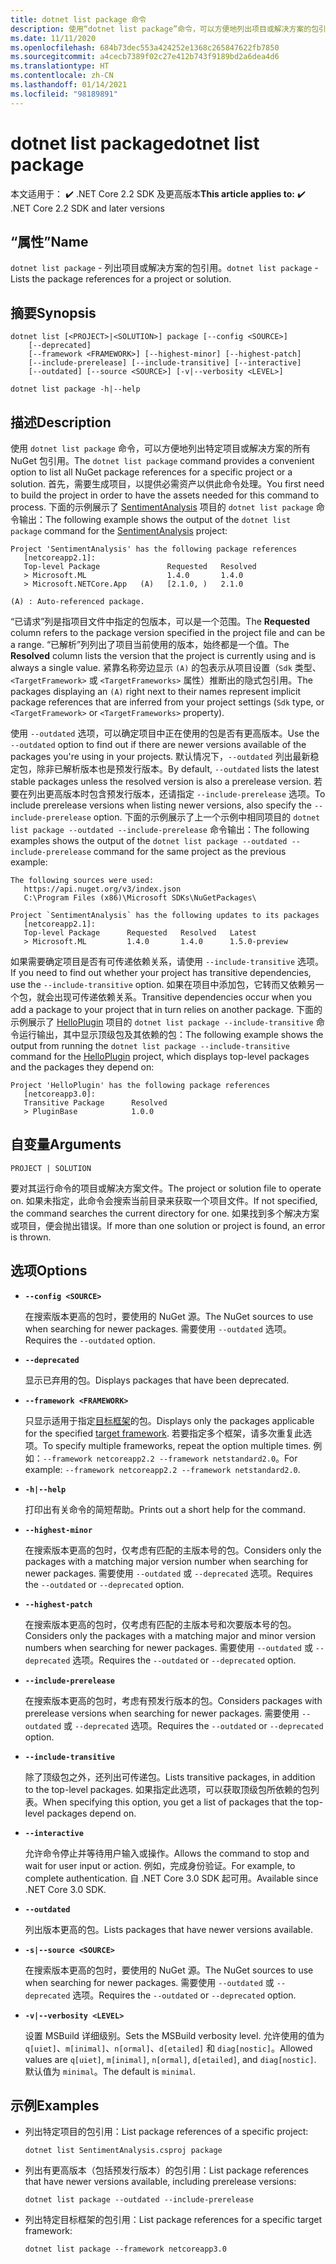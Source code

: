 ```yaml
---
title: dotnet list package 命令
description: 使用“dotnet list package”命令，可以方便地列出项目或解决方案的包引用。
ms.date: 11/11/2020
ms.openlocfilehash: 684b73dec553a424252e1368c265847622fb7850
ms.sourcegitcommit: a4cecb7389f02c27e412b743f9189bd2a6dea4d6
ms.translationtype: HT
ms.contentlocale: zh-CN
ms.lasthandoff: 01/14/2021
ms.locfileid: "98189891"
---
```

# <a name="dotnet-list-package"></a><span data-ttu-id="b1f1e-103">dotnet list package</span><span class="sxs-lookup"><span data-stu-id="b1f1e-103">dotnet list package</span></span>

<span data-ttu-id="b1f1e-104">本文适用于： ✔️ .NET Core 2.2 SDK 及更高版本</span><span class="sxs-lookup"><span data-stu-id="b1f1e-104">**This article applies to:** ✔️ .NET Core 2.2 SDK and later versions</span></span>

## <a name="name"></a><span data-ttu-id="b1f1e-105">“属性”</span><span class="sxs-lookup"><span data-stu-id="b1f1e-105">Name</span></span>

<span data-ttu-id="b1f1e-106">`dotnet list package` - 列出项目或解决方案的包引用。</span><span class="sxs-lookup"><span data-stu-id="b1f1e-106">`dotnet list package` - Lists the package references for a project or solution.</span></span>

## <a name="synopsis"></a><span data-ttu-id="b1f1e-107">摘要</span><span class="sxs-lookup"><span data-stu-id="b1f1e-107">Synopsis</span></span>

```dotnetcli
dotnet list [<PROJECT>|<SOLUTION>] package [--config <SOURCE>]
    [--deprecated]
    [--framework <FRAMEWORK>] [--highest-minor] [--highest-patch]
    [--include-prerelease] [--include-transitive] [--interactive]
    [--outdated] [--source <SOURCE>] [-v|--verbosity <LEVEL>]

dotnet list package -h|--help
```

## <a name="description"></a><span data-ttu-id="b1f1e-108">描述</span><span class="sxs-lookup"><span data-stu-id="b1f1e-108">Description</span></span>

<span data-ttu-id="b1f1e-109">使用 `dotnet list package` 命令，可以方便地列出特定项目或解决方案的所有 NuGet 包引用。</span><span class="sxs-lookup"><span data-stu-id="b1f1e-109">The `dotnet list package` command provides a convenient option to list all NuGet package references for a specific project or a solution.</span></span> <span data-ttu-id="b1f1e-110">首先，需要生成项目，以提供必需资产以供此命令处理。</span><span class="sxs-lookup"><span data-stu-id="b1f1e-110">You first need to build the project in order to have the assets needed for this command to process.</span></span> <span data-ttu-id="b1f1e-111">下面的示例展示了 [SentimentAnalysis](https://github.com/dotnet/samples/tree/master/machine-learning/tutorials/SentimentAnalysis) 项目的 `dotnet list package` 命令输出：</span><span class="sxs-lookup"><span data-stu-id="b1f1e-111">The following example shows the output of the `dotnet list package` command for the [SentimentAnalysis](https://github.com/dotnet/samples/tree/master/machine-learning/tutorials/SentimentAnalysis) project:</span></span>

```output
Project 'SentimentAnalysis' has the following package references
   [netcoreapp2.1]:
   Top-level Package               Requested   Resolved
   > Microsoft.ML                  1.4.0       1.4.0
   > Microsoft.NETCore.App   (A)   [2.1.0, )   2.1.0

(A) : Auto-referenced package.
```

<span data-ttu-id="b1f1e-112">“已请求”列是指项目文件中指定的包版本，可以是一个范围。</span><span class="sxs-lookup"><span data-stu-id="b1f1e-112">The **Requested** column refers to the package version specified in the project file and can be a range.</span></span> <span data-ttu-id="b1f1e-113">“已解析”列列出了项目当前使用的版本，始终都是一个值。</span><span class="sxs-lookup"><span data-stu-id="b1f1e-113">The **Resolved** column lists the version that the project is currently using and is always a single value.</span></span> <span data-ttu-id="b1f1e-114">紧靠名称旁边显示 `(A)` 的包表示从项目设置（`Sdk` 类型、`<TargetFramework>` 或 `<TargetFrameworks>` 属性）推断出的隐式包引用。</span><span class="sxs-lookup"><span data-stu-id="b1f1e-114">The packages displaying an `(A)` right next to their names represent implicit package references that are inferred from your project settings (`Sdk` type, or `<TargetFramework>` or `<TargetFrameworks>` property).</span></span>

<span data-ttu-id="b1f1e-115">使用 `--outdated` 选项，可以确定项目中正在使用的包是否有更高版本。</span><span class="sxs-lookup"><span data-stu-id="b1f1e-115">Use the `--outdated` option to find out if there are newer versions available of the packages you're using in your projects.</span></span> <span data-ttu-id="b1f1e-116">默认情况下，`--outdated` 列出最新稳定包，除非已解析版本也是预发行版本。</span><span class="sxs-lookup"><span data-stu-id="b1f1e-116">By default, `--outdated` lists the latest stable packages unless the resolved version is also a prerelease version.</span></span> <span data-ttu-id="b1f1e-117">若要在列出更高版本时包含预发行版本，还请指定 `--include-prerelease` 选项。</span><span class="sxs-lookup"><span data-stu-id="b1f1e-117">To include prerelease versions when listing newer versions, also specify the `--include-prerelease` option.</span></span> <span data-ttu-id="b1f1e-118">下面的示例展示了上一个示例中相同项目的 `dotnet list package --outdated --include-prerelease` 命令输出：</span><span class="sxs-lookup"><span data-stu-id="b1f1e-118">The following examples shows the output of the `dotnet list package --outdated --include-prerelease` command for the same project as the previous example:</span></span>

```output
The following sources were used:
   https://api.nuget.org/v3/index.json
   C:\Program Files (x86)\Microsoft SDKs\NuGetPackages\

Project `SentimentAnalysis` has the following updates to its packages
   [netcoreapp2.1]:
   Top-level Package      Requested   Resolved   Latest
   > Microsoft.ML         1.4.0       1.4.0      1.5.0-preview
```

<span data-ttu-id="b1f1e-119">如果需要确定项目是否有可传递依赖关系，请使用 `--include-transitive` 选项。</span><span class="sxs-lookup"><span data-stu-id="b1f1e-119">If you need to find out whether your project has transitive dependencies, use the `--include-transitive` option.</span></span> <span data-ttu-id="b1f1e-120">如果在项目中添加包，它转而又依赖另一个包，就会出现可传递依赖关系。</span><span class="sxs-lookup"><span data-stu-id="b1f1e-120">Transitive dependencies occur when you add a package to your project that in turn relies on another package.</span></span> <span data-ttu-id="b1f1e-121">下面的示例展示了 [HelloPlugin](https://github.com/dotnet/samples/tree/master/core/extensions/AppWithPlugin/HelloPlugin) 项目的 `dotnet list package --include-transitive` 命令运行输出，其中显示顶级包及其依赖的包：</span><span class="sxs-lookup"><span data-stu-id="b1f1e-121">The following example shows the output from running the `dotnet list package --include-transitive` command for the [HelloPlugin](https://github.com/dotnet/samples/tree/master/core/extensions/AppWithPlugin/HelloPlugin) project, which displays top-level packages and the packages they depend on:</span></span>

```output
Project 'HelloPlugin' has the following package references
   [netcoreapp3.0]:
   Transitive Package      Resolved
   > PluginBase            1.0.0
```

## <a name="arguments"></a><span data-ttu-id="b1f1e-122">自变量</span><span class="sxs-lookup"><span data-stu-id="b1f1e-122">Arguments</span></span>

`PROJECT | SOLUTION`

<span data-ttu-id="b1f1e-123">要对其运行命令的项目或解决方案文件。</span><span class="sxs-lookup"><span data-stu-id="b1f1e-123">The project or solution file to operate on.</span></span> <span data-ttu-id="b1f1e-124">如果未指定，此命令会搜索当前目录来获取一个项目文件。</span><span class="sxs-lookup"><span data-stu-id="b1f1e-124">If not specified, the command searches the current directory for one.</span></span> <span data-ttu-id="b1f1e-125">如果找到多个解决方案或项目，便会抛出错误。</span><span class="sxs-lookup"><span data-stu-id="b1f1e-125">If more than one solution or project is found, an error is thrown.</span></span>

## <a name="options"></a><span data-ttu-id="b1f1e-126">选项</span><span class="sxs-lookup"><span data-stu-id="b1f1e-126">Options</span></span>

- **`--config <SOURCE>`**

  <span data-ttu-id="b1f1e-127">在搜索版本更高的包时，要使用的 NuGet 源。</span><span class="sxs-lookup"><span data-stu-id="b1f1e-127">The NuGet sources to use when searching for newer packages.</span></span> <span data-ttu-id="b1f1e-128">需要使用 `--outdated` 选项。</span><span class="sxs-lookup"><span data-stu-id="b1f1e-128">Requires the `--outdated` option.</span></span>

- **`--deprecated`**

  <span data-ttu-id="b1f1e-129">显示已弃用的包。</span><span class="sxs-lookup"><span data-stu-id="b1f1e-129">Displays packages that have been deprecated.</span></span>

- **`--framework <FRAMEWORK>`**

  <span data-ttu-id="b1f1e-130">只显示适用于指定[目标框架](../../standard/frameworks.md)的包。</span><span class="sxs-lookup"><span data-stu-id="b1f1e-130">Displays only the packages applicable for the specified [target framework](../../standard/frameworks.md).</span></span> <span data-ttu-id="b1f1e-131">若要指定多个框架，请多次重复此选项。</span><span class="sxs-lookup"><span data-stu-id="b1f1e-131">To specify multiple frameworks, repeat the option multiple times.</span></span> <span data-ttu-id="b1f1e-132">例如：`--framework netcoreapp2.2 --framework netstandard2.0`。</span><span class="sxs-lookup"><span data-stu-id="b1f1e-132">For example: `--framework netcoreapp2.2 --framework netstandard2.0`.</span></span>

- **`-h|--help`**

  <span data-ttu-id="b1f1e-133">打印出有关命令的简短帮助。</span><span class="sxs-lookup"><span data-stu-id="b1f1e-133">Prints out a short help for the command.</span></span>

- **`--highest-minor`**

  <span data-ttu-id="b1f1e-134">在搜索版本更高的包时，仅考虑有匹配的主版本号的包。</span><span class="sxs-lookup"><span data-stu-id="b1f1e-134">Considers only the packages with a matching major version number when searching for newer packages.</span></span> <span data-ttu-id="b1f1e-135">需要使用 `--outdated` 或 `--deprecated` 选项。</span><span class="sxs-lookup"><span data-stu-id="b1f1e-135">Requires the `--outdated` or `--deprecated` option.</span></span>

- **`--highest-patch`**

  <span data-ttu-id="b1f1e-136">在搜索版本更高的包时，仅考虑有匹配的主版本号和次要版本号的包。</span><span class="sxs-lookup"><span data-stu-id="b1f1e-136">Considers only the packages with a matching major and minor version numbers when searching for newer packages.</span></span> <span data-ttu-id="b1f1e-137">需要使用 `--outdated` 或 `--deprecated` 选项。</span><span class="sxs-lookup"><span data-stu-id="b1f1e-137">Requires the `--outdated` or `--deprecated` option.</span></span>

- **`--include-prerelease`**

  <span data-ttu-id="b1f1e-138">在搜索版本更高的包时，考虑有预发行版本的包。</span><span class="sxs-lookup"><span data-stu-id="b1f1e-138">Considers packages with prerelease versions when searching for newer packages.</span></span> <span data-ttu-id="b1f1e-139">需要使用 `--outdated` 或 `--deprecated` 选项。</span><span class="sxs-lookup"><span data-stu-id="b1f1e-139">Requires the `--outdated` or `--deprecated` option.</span></span>

- **`--include-transitive`**

  <span data-ttu-id="b1f1e-140">除了顶级包之外，还列出可传递包。</span><span class="sxs-lookup"><span data-stu-id="b1f1e-140">Lists transitive packages, in addition to the top-level packages.</span></span> <span data-ttu-id="b1f1e-141">如果指定此选项，可以获取顶级包所依赖的包列表。</span><span class="sxs-lookup"><span data-stu-id="b1f1e-141">When specifying this option, you get a list of packages that the top-level packages depend on.</span></span>

- **`--interactive`**

  <span data-ttu-id="b1f1e-142">允许命令停止并等待用户输入或操作。</span><span class="sxs-lookup"><span data-stu-id="b1f1e-142">Allows the command to stop and wait for user input or action.</span></span> <span data-ttu-id="b1f1e-143">例如，完成身份验证。</span><span class="sxs-lookup"><span data-stu-id="b1f1e-143">For example, to complete authentication.</span></span> <span data-ttu-id="b1f1e-144">自 .NET Core 3.0 SDK 起可用。</span><span class="sxs-lookup"><span data-stu-id="b1f1e-144">Available since .NET Core 3.0 SDK.</span></span>

- **`--outdated`**

  <span data-ttu-id="b1f1e-145">列出版本更高的包。</span><span class="sxs-lookup"><span data-stu-id="b1f1e-145">Lists packages that have newer versions available.</span></span>

- **`-s|--source <SOURCE>`**

  <span data-ttu-id="b1f1e-146">在搜索版本更高的包时，要使用的 NuGet 源。</span><span class="sxs-lookup"><span data-stu-id="b1f1e-146">The NuGet sources to use when searching for newer packages.</span></span> <span data-ttu-id="b1f1e-147">需要使用 `--outdated` 或 `--deprecated` 选项。</span><span class="sxs-lookup"><span data-stu-id="b1f1e-147">Requires the `--outdated` or `--deprecated` option.</span></span>

- **`-v|--verbosity <LEVEL>`**

  <span data-ttu-id="b1f1e-148">设置 MSBuild 详细级别。</span><span class="sxs-lookup"><span data-stu-id="b1f1e-148">Sets the MSBuild verbosity level.</span></span> <span data-ttu-id="b1f1e-149">允许使用的值为 `q[uiet]`、`m[inimal]`、`n[ormal]`、`d[etailed]` 和 `diag[nostic]`。</span><span class="sxs-lookup"><span data-stu-id="b1f1e-149">Allowed values are `q[uiet]`, `m[inimal]`, `n[ormal]`, `d[etailed]`, and `diag[nostic]`.</span></span> <span data-ttu-id="b1f1e-150">默认值为 `minimal`。</span><span class="sxs-lookup"><span data-stu-id="b1f1e-150">The default is `minimal`.</span></span>

## <a name="examples"></a><span data-ttu-id="b1f1e-151">示例</span><span class="sxs-lookup"><span data-stu-id="b1f1e-151">Examples</span></span>

- <span data-ttu-id="b1f1e-152">列出特定项目的包引用：</span><span class="sxs-lookup"><span data-stu-id="b1f1e-152">List package references of a specific project:</span></span>

  ```dotnetcli
  dotnet list SentimentAnalysis.csproj package
  ```

- <span data-ttu-id="b1f1e-153">列出有更高版本（包括预发行版本）的包引用：</span><span class="sxs-lookup"><span data-stu-id="b1f1e-153">List package references that have newer versions available, including prerelease versions:</span></span>

  ```dotnetcli
  dotnet list package --outdated --include-prerelease
  ```

- <span data-ttu-id="b1f1e-154">列出特定目标框架的包引用：</span><span class="sxs-lookup"><span data-stu-id="b1f1e-154">List package references for a specific target framework:</span></span>

  ```dotnetcli
  dotnet list package --framework netcoreapp3.0
  ```
